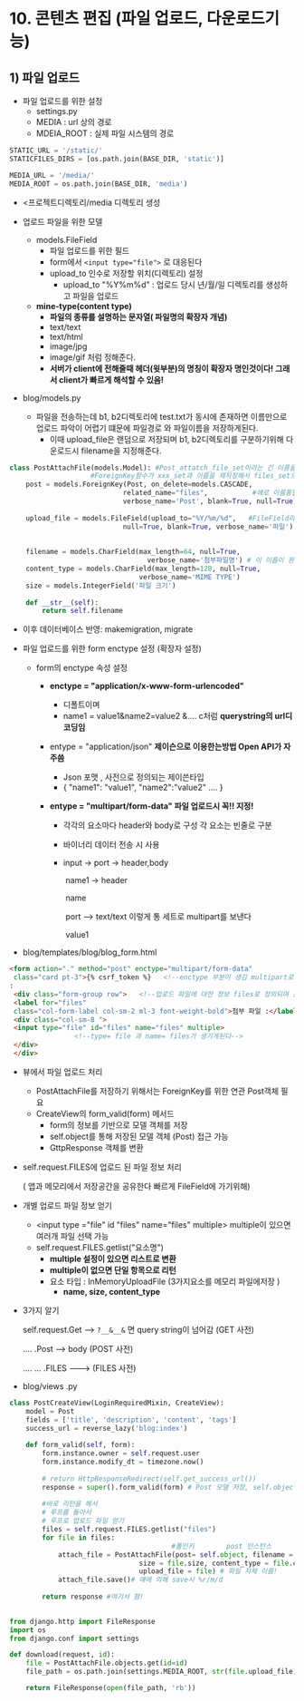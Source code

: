 # 10. 콘텐츠 편집 (파일 업로드, 다운로드기능)



## 1) 파일 업로드

- 파일 업로드를 위한 설정
  - settings.py
  - MEDIA : url 상의 경로
  - MDEIA_ROOT : 실제 파일 시스템의 경로

```python
STATIC_URL = '/static/'
STATICFILES_DIRS = [os.path.join(BASE_DIR, 'static')]

MEDIA_URL = '/media/'
MEDIA_ROOT = os.path.join(BASE_DIR, 'media')
```

- <프로젝트디렉토리/media 디렉토리 생성

- 업로드 파일을 위한 모델
  - models.FileField
    - 파일 업로드를 위한 필드
    - form에서 `<input type="file">` 로 대응된다
    - upload_to 인수로 저장할 위치(디렉토리) 설정
      - upload_to "%Y%m%d" : 업로드 당시 년/월/일 디렉토리를 생성하고 파일을 업로드
  - **mine-type(content type)**
    - **파일의 종류를 설명하는 문자열( 파일명의 확장자 개념)**
    - text/text
    - text/html
    - image/jpg
    - image/gif   처럼 정해준다.
    - **서버가 client에 전해줄때 헤더(윗부분)의 명칭이 확장자 명인것이다! 그래서 client가 빠르게 해석할 수 있음!**

- blog/models.py
  - 파일을 전송하는데 b1, b2디렉토리에 test.txt가 동시에 존재하면 이름만으로 업로드 파악이 어렵기 떄문에 파일경로 와 파일이름을 저장하게된다.
    - 이때 upload_file은 랜덤으로 저장되며 b1, b2디렉토리를 구분하기위해 다운로드시 filename을 지정해준다.

```python
class PostAttachFile(models.Model): #Post_attatch_file_set이라는 긴 이름을 
    				#ForeignKey함수가 xxx_set과 이름을 재지정해서 files_set으로 간단하게 다 바꿔준다.
    post = models.ForeignKey(Post, on_delete=models.CASCADE,
                            related_name="files",        	#얘로 이름통일해서 보낸다
                            verbose_name='Post', blank=True, null=True)
    
    upload_file = models.FileField(upload_to="%Y/%m/%d",   #FileField라는 datatype은 없다. 즉 이녀석은 서버에서 파일명(경로)을 주는것이다.
                            null=True, blank=True, verbose_name='파일')
    
    
    filename = models.CharField(max_length=64, null=True,
                                  verbose_name='첨부파일명') # 이 이름이 원본파일 이름이다.
    content_type = models.CharField(max_length=128, null=True,
                                verbose_name='MIME TYPE')
    size = models.IntegerField('파일 크기')
        
    def __str__(self):
        return self.filename
```

- 이후 데이터베이스 반영: makemigration, migrate

- 파일 업로드를 위한 form enctype 설정 (확장자 설정)

  - form의 enctype 속성 설정

    - **enctype = "application/x-www-form-urlencoded"**

      - 디폴트이며
      - name1 = value1&name2=value2 &.... c처럼  **querystring의 url디코딩임**

    - entype = "application/json"   **제이슨으로 이용한는방법 Open API가 자주씀**

      - Json 포맷  ,        사전으로 정의되는 제이쓴타입
      - { "name1": "value1", "name2":"value2" .... }

    - **entype = "multipart/form-data"  파일 업로드시 꼭!! 지정!**

      - 각각의 요소마다 header와 body로 구성 각 요소는 빈줄로 구분

      - 바이너리 데이터 전송 시 사용

      - input -> port   -> header,body 

        ​				name1  -> header

        ​									name

        ​				port    -->  text/text                이렇게 통 세트로 multipart를 보낸다 

        ​									value1    

        

- blog/templates/blog/blog_form.html

```html
<form action="." method="post" enctype="multipart/form-data"  
 class="card pt-3">{% csrf_token %}   <!--enctype 부분이 생김 multipart로!-->
:
 <div class="form-group row">   <!--업로드 파일에 대한 정보 files로 정의되며 올림!-->
 <label for="files"
 class="col-form-label col-sm-2 ml-3 font-weight-bold">첨부 파일 :</label>
 <div class="col-sm-8 ">
 <input type="file" id="files" name="files" multiple>
     			<!--type= file 과 name= files가 생기게된다-->
 </div>
 </div> 
```



- 뷰에서 파일 업로드 처리

  - PostAttachFile를 저장하기 위해서는 ForeignKey를 위한 연관 Post객체 필요
  - CreateView의 form_valid(form) 메서드
    - form의 정보를 기반으로 모델 객체를 저장
    - self.object를 통해 저장된 모델 객체 (Post) 접근 가능
    - GttpResponse 객체를 변환

- self.request.FILES에 업로드 된 파일 정보 처리 

  ( 앱과 메모리에서 저장공간을 공유한다 빠르게 FileField에 가기위해)

- 개별 업로드 파일 정보 얻기

  - <input type ="file" id "files" name="files" multiple>   multiple이 있으면 여러개 파일 선택 가능
  - self.request.FILES.getlist("요소명")
    - **multiple 설정이 있으면 리스트로 변환**
    - **multiple이 없으면 단일 항목으로 리턴**
    - 요소 타입 : InMemoryUploadFile (3가지요소를 메모리 파일에저장 )
      - **name, size, content_type**

- 3가지 알기

  self.request.Get  --> `?__&__&` 면 query string이 넘어감 (GET 사전)

  ....                 .Post --> body                                     (POST 사전)

  .... ...             .FILES --->                                            (FILES 사전)



- blog/views .py

```python
class PostCreateView(LoginRequiredMixin, CreateView):
    model = Post
    fields = ['title', 'description', 'content', 'tags']
    success_url = reverse_lazy('blog:index')
 
    def form_valid(self, form):
        form.instance.owner = self.request.user
        form.instance.modify_dt = timezone.now()
 
        # return HttpResponseRedirect(self.get_success_url())
        response = super().form_valid(form) # Post 모델 저장, self.object 에 세팅됨 루프의 object에 post가 들어감!
        
        #바로 리턴을 해서 
        # 루프를 돌아서
        # 루프로 업로드 파일 얻기
        files = self.request.FILES.getlist("files")
        for file in files:
            							#폴인키 		post 인스턴스
            attach_file = PostAttachFile(post= self.object, filename = file.name,
                                size = file.size, content_type = file.content_type,
                                upload_file = file) # 파일 자체 이름!
            attach_file.save()# 얘에 의해 save시 %r/m/d
        
        return response #여기서 함!
    

from django.http import FileResponse
import os
from django.conf import settings

def download(request, id):
    file = PostAttachFile.objects.get(id=id)
    file_path = os.path.join(settings.MEDIA_ROOT, str(file.upload_file))

    return FileResponse(open(file_path, 'rb'))
```


